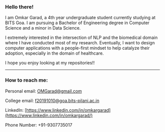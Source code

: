 ### Hello there!

I am Omkar Garad, a 4th year undergraduate student currently studying at BITS Goa. I am pursuing a Bachelor of Engineering degree in Computer Science and a minor in Data Science.

I extremely interested in the intersection of NLP and the biomedical domain where I have conducted most of my research. Eventually, I want to design computer applications with a people-first mindset to help catalyze their adoption, especially in the domain of healthcare.

I hope you enjoy looking at my repositories!!

------------------------------

### How to reach me:

Personal email: OMGarad@gmail.com

College email: f20191010@goa.bits-pilani.ac.in

LinkedIn: [https://www.linkedin.com/in/omkargarad](https://www.linkedin.com/in/omkargarad/)

Phone Number: +91-9307735017

